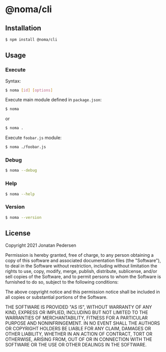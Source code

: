 # @noma/cli

## Installation

```bash
$ npm install @noma/cli
```

## Usage

### Execute

Syntax:

```bash
$ noma [id] [options]
```

Execute main module defined in `package.json`:

```bash
$ noma
```

or

```bash
$ noma .
```

Execute `foobar.js` module:

```bash
$ noma ./foobar.js
```

### Debug

```bash
$ noma --debug
```

### Help

```bash
$ noma --help
```

### Version

```bash
$ noma --version
```

## License

Copyright 2021 Jonatan Pedersen 

Permission is hereby granted, free of charge, to any person obtaining a copy of this software and associated documentation files (the "Software"), to deal in the Software without restriction, including without limitation the rights to use, copy, modify, merge, publish, distribute, sublicense, and/or sell copies of the Software, and to permit persons to whom the Software is furnished to do so, subject to the following conditions:

The above copyright notice and this permission notice shall be included in all copies or substantial portions of the Software.

THE SOFTWARE IS PROVIDED "AS IS", WITHOUT WARRANTY OF ANY KIND, EXPRESS OR IMPLIED, INCLUDING BUT NOT LIMITED TO THE WARRANTIES OF MERCHANTABILITY, FITNESS FOR A PARTICULAR PURPOSE AND NONINFRINGEMENT. IN NO EVENT SHALL THE AUTHORS OR COPYRIGHT HOLDERS BE LIABLE FOR ANY CLAIM, DAMAGES OR OTHER LIABILITY, WHETHER IN AN ACTION OF CONTRACT, TORT OR OTHERWISE, ARISING FROM, OUT OF OR IN CONNECTION WITH THE SOFTWARE OR THE USE OR OTHER DEALINGS IN THE SOFTWARE.
